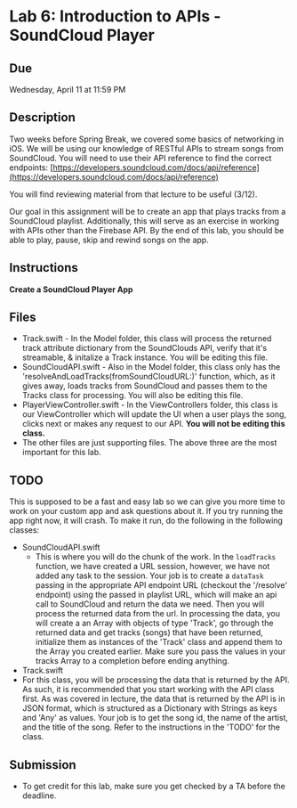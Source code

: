 # Lab 6: Introduction to APIs - SoundCloud Player

## Due
Wednesday, April 11 at 11:59 PM

## Description
Two weeks before Spring Break, we covered some basics of networking in iOS. We will be using our
knowledge of RESTful APIs to stream songs from SoundCloud. You will need to use their API reference to find the correct endpoints: [https://developers.soundcloud.com/docs/api/reference](https://developers.soundcloud.com/docs/api/reference)

You will find reviewing material from that lecture to be useful (3/12).

Our goal in this assignment will be to create an app that plays tracks from a
SoundCloud playlist. Additionally, this will serve as an exercise in working with APIs other than the Firebase API. By
the end of this lab, you should be able to play, pause, skip and rewind songs on the app.

## Instructions
**Create a SoundCloud Player App**

## Files
  * Track.swift - In the Model folder, this class will process the  returned track attribute dictionary from the SoundClouds API, verify that it's streamable, & initalize a Track instance. You will be editing this file.
  * SoundCloudAPI.swift - Also in the Model folder, this class only has the 'resolveAndLoadTracks(fromSoundCloudURL:)' function, which, as it gives away, loads tracks from SoundCloud and passes them to the Tracks class for processing.  You will also be editing this file.
  * PlayerViewController.swift - In the ViewControllers folder, this class is our ViewController which will update the UI 
    when a user plays the song, clicks next or makes any request to our API. **You will not be editing this class.**
  * The other files are just supporting files. The above three are the most important for this lab.

## TODO
  This is supposed to be a fast and easy lab so we can give you more time to work on your custom app and ask questions about it. If you try running the app right now, it will crash. To make it run, do the following 
  in the following classes:
 * SoundCloudAPI.swift
   * This is where you will do the chunk of the work. In the `loadTracks` function, we have created a URL session, however, we have not added any task to the session. Your job is to create a `dataTask` passing in the appropriate API endpoint URL (checkout the '/resolve' endpoint) using the passed in playlist URL, which will make an api call to SoundCloud and return the data we need. Then you will process the returned data from the url. In processing the data, you will create a an Array with objects of type 'Track', go through the returned data and get tracks (songs) that have been returned, initialize them as instances of the 'Track' class and append them to the Array you created earlier. Make sure you pass the values in your tracks Array to a completion before ending anything.
  * Track.swift 
   * For this class, you will be processing the data that is returned by the API. As such, it is recommended that you start working with the API class first. As was covered in lecture, the data that is returned by the API is in JSON format, which is structured as a Dictionary with Strings as keys and 'Any' as values. Your job is to get the song id, the name of the artist, and the title of the song. Refer to the instructions in the 'TODO' for the class. 

## Submission
  * To get credit for this lab, make sure you get checked by a TA before the deadline.
  
